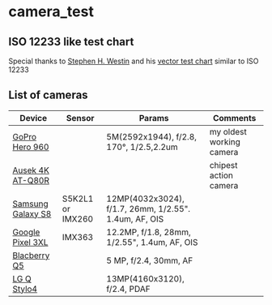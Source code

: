 # camera_test

## ISO 12233 like test chart

Special thanks to [Stephen H. Westin](http://www.graphics.cornell.edu/~westin/) and his [vector test chart](https://www.graphics.cornell.edu/~westin/misc/res-chart.html) similar to ISO 12233


## List of cameras
| Device | Sensor | Params | Comments |
|---|---|---|---|
| [GoPro Hero 960](https://en.wikipedia.org/wiki/GoPro#HD_HERO_960)  |  |5M(2592x1944), f/2.8, 170°, 1/2.5,2.2um  | my oldest working camera |
| [Ausek 4K AT-Q80R](https://www.ausekcamera.com/products/action-camera/at-q63cr.html) | | | chipest action camera|
| [Samsung Galaxy S8](https://www.gsmarena.com/samsung_galaxy_s8-8161.php) | S5K2L1 or IMX260| 12MP(4032x3024), f/1.7, 26mm, 1/2.55". 1.4um, AF, OIS|  |
| [Google Pixel 3XL](https://www.gsmarena.com/google_pixel_3_xl-9257.php) |  IMX363 | 12.2MP, f/1.8, 28mm, 1/2.55", 1.4um, AF, OIS| |
| [Blacberry Q5](https://www.gsmarena.com/blackberry_q5-5452.php) | | 5 MP, f/2.4, 30mm, AF | |
| [LG Q Stylo4](https://www.gsmarena.com/lg_q_stylo_4-9251.php) | | 13MP(4160x3120), f/2.4, PDAF | |
